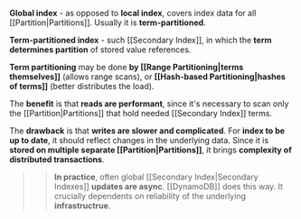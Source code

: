 **Global index** - as opposed to **local index**, covers index data for all [[Partition|Partitions]]. Usually it is **term-partitioned**.

**Term-partitioned index** - such [[Secondary Index]], in which the **term determines partition** of stored value references. 

**Term partitioning** may be done **by [[Range Partitioning|terms themselves]]** (allows range scans), or **[[Hash-based Partitioning|hashes of terms]]** (better distributes the load).

The **benefit** is that **reads are performant**, since it's necessary to scan only the [[Partition|Partitions]] that hold needed [[Secondary Index]] terms.

The **drawback** is that **writes are slower and complicated**. For **index to be up to date**, it should reflect changes in the underlying data. Since it is **stored on multiple separate [[Partition|Partitions]]**, it brings **complexity of distributed transactions**.

>> **In practice**, often global [[Secondary Index|Secondary Indexes]] **updates are async**. [[DynamoDB]] does this way. It crucially dependents on reliability of the underlying **infrastructrue**.
